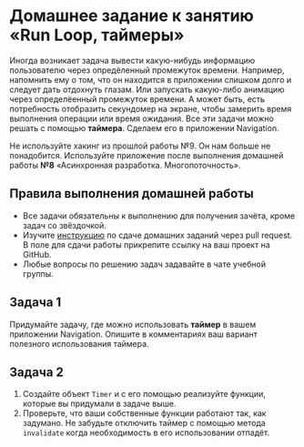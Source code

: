 # Домашнее задание к занятию «Run Loop, таймеры»

Иногда возникает задача вывести какую-нибудь информацию пользователю через опредёленный промежуток времени. Например, напомнить ему о том, что он находится в приложении слишком долго и следует дать отдохнуть глазам. Или запускать какую-либо анимацию через определёенный промежуток времени. А может быть, есть потребность отобразить секундомер на экране, чтобы замерить время выполнения операции или время ожидания.
Все эти задачи можно решать с помощью **таймера**. Сделаем его в приложении Navigation.

Не используйте хакинг из прошлой работы №9. Он нам больше не понадобится. Используйте приложение после выполнения домашней работы **№8** «Асинхронная разработка. Многопоточность».

## Правила выполнения домашней работы

* Все задачи обязательны к выполнению для получения зачёта, кроме задач со звёздочкой.
* Изучите [инструкцию](https://github.com/netology-code/iosint-homeworks/blob/main/Pull%20request's%20guideline.md) по сдаче домашних заданий через pull request. В поле для сдачи работы прикрепите ссылку на ваш проект на GitHub.
* Любые вопросы по решению задач задавайте в чате учебной группы.

## Задача 1
Придумайте задачу, где можно использовать **таймер** в вашем приложении Navigation. Опишите в комментариях ваш вариант полезного использования таймера.

## Задача 2
1. Создайте объект `Timer` и с его помощью реализуйте функции, которые вы придумали в задаче выше.
2. Проверьте, что ваши собственные функции работают так, как задумано. Не забудьте отключить таймер с помощью метода `invalidate` когда необходимость в его использовании отпадёт.
